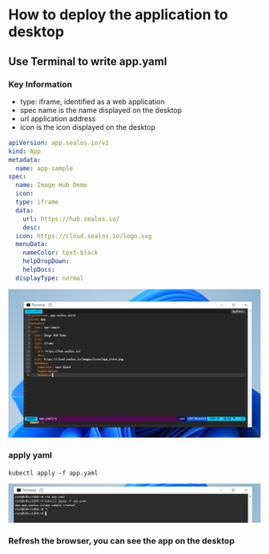 # How to deploy the application to desktop

## Use Terminal to write app.yaml

### Key Information

- type: iframe, identified as a web application
- spec name is the name displayed on the desktop
- url application address
- icon is the icon displayed on the desktop

```yaml
apiVersion: app.sealos.io/v1
kind: App
metadata:
  name: app-sample
spec:
  name: Image Hub Demo
  icon:
  type: iframe
  data:
    url: https://hub.sealos.io/
    desc:
  icon: https://cloud.sealos.io/logo.svg
  menuData:
    nameColor: text-black
    helpDropDown:
    helpDocs:
  displayType: normal
```

![appyaml.png](./images/app-yaml.png)

### apply yaml

```
kubectl apply -f app.yaml
```

![apply](./images/app-apply-command.png)

### Refresh the browser, you can see the app on the desktop
